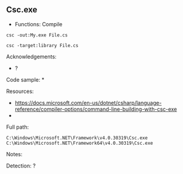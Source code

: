 ## Csc.exe

* Functions: Compile

```
csc -out:My.exe File.cs     

csc -target:library File.cs     
```

Acknowledgements:
* ?

Code sample:
* 

Resources:
* https://docs.microsoft.com/en-us/dotnet/csharp/language-reference/compiler-options/command-line-building-with-csc-exe
* 

Full path:
```
C:\Windows\Microsoft.NET\Framework\v4.0.30319\Csc.exe
C:\Windows\Microsoft.NET\Framework64\v4.0.30319\Csc.exe
```

Notes:


Detection:
?